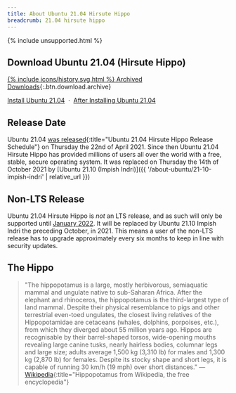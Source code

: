 ```yaml
---
title: About Ubuntu 21.04 Hirsute Hippo
breadcrumb: 21.04 hirsute hippo
---
```


{% include unsupported.html %}

## Download Ubuntu 21.04 (Hirsute Hippo)

[{% include icons/history.svg.html %} Archived Downloads](https://releases.ubuntu.com/21.04/){:.btn.download.archive}

[Install Ubuntu 21.04](https://howtoubuntu.org/how-to-install-ubuntu-21-04-hirsute-hippo) &nbsp;&middot;&nbsp; [After Installing Ubuntu 21.04](https://howtoubuntu.org/things-to-do-after-installing-ubuntu-21-04-hirsute-hippo)

## Release Date
Ubuntu 21.04 [was released](https://wiki.ubuntu.com/HirsuteHippo/ReleaseSchedule){:title="Ubuntu 21.04 Hirsute Hippo Release Schedule"} on Thursday the 22nd of April 2021. Since then Ubuntu 21.04 Hirsute Hippo has provided millions of users all over the world with a free, stable, secure operating system. It was replaced on Thursday the 14th of October 2021 by [Ubuntu 21.10 (Impish Indri)]({{ '/about-ubuntu/21-10-impish-indri' | relative_url }})

## Non-LTS Release
Ubuntu 21.04 Hirsute Hippo is _not_ an LTS release, and as such will only be supported until [January 2022](https://wiki.ubuntu.com/Releases). It will be replaced by Ubuntu 21.10 Impish Indri the preceding October, in 2021. This means a user of the non-LTS release has to upgrade approximately every six months to keep in line with security updates.

## The Hippo
> "The hippopotamus is a large, mostly herbivorous, semiaquatic mammal and ungulate native to sub-Saharan Africa. After the elephant and rhinoceros, the hippopotamus is the third-largest type of land mammal. Despite their physical resemblance to pigs and other terrestrial even-toed ungulates, the closest living relatives of the Hippopotamidae are cetaceans (whales, dolphins, porpoises, etc.), from which they diverged about 55 million years ago. Hippos are recognisable by their barrel-shaped torsos, wide-opening mouths revealing large canine tusks, nearly hairless bodies, columnar legs and large size; adults average 1,500 kg (3,310 lb) for males and 1,300 kg (2,870 lb) for females. Despite its stocky shape and short legs, it is capable of running 30 km/h (19 mph) over short distances."
— [Wikipedia](https://en.wikipedia.org/wiki/Hippopotamus){:title="Hippopotamus from Wikipedia, the free encyclopedia"}
